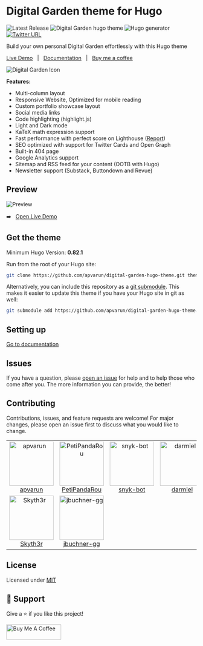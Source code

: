 # Digital Garden theme for Hugo

![Latest Release](https://img.shields.io/github/tag/apvarun/digital-garden-hugo-theme.svg)
![Digital Garden hugo theme](https://img.shields.io/github/license/apvarun/digital-garden-hugo-theme)
![Hugo generator](https://img.shields.io/badge/generator-hugo-brightgreen)
<a href="https://twitter.com/intent/tweet?text=Digital%20Garden%20theme%20for%20Hugo%0Ahttps%3A//github.com/apvarun/digital-garden-hugo-theme"><img alt="Twitter URL" src="https://img.shields.io/twitter/url?style=social&url=https%3A%2F%2Fgithub.com%2Fapvarun%2Fdigital-garden-hugo-theme"></a>

Build your own personal Digital Garden effortlessly with this Hugo theme

[Live Demo](https://digital-garden-hugo-theme.vercel.app/) &nbsp; | &nbsp; [Documentation](https://digital-garden-hugo-theme.vercel.app/articles/installation/) &nbsp; | &nbsp; [Buy me a coffee](https://www.buymeacoffee.com/apvarun)

![Digital Garden Icon](https://github.com/apvarun/digital-garden-hugo-theme/raw/main/images/digital-garden-logo.png)

**Features:**

- Multi-column layout
- Responsive Website, Optimized for mobile reading
- Custom portfolio showcase layout
- Social media links
- Code highlighting (highlight.js)
- Light and Dark mode
- KaTeX math expression support
- Fast performance with perfect score on Lighthouse ([Report](https://www.webpagetest.org/result/211220_AiDcT9_7641ee4549be75f403ddc104bfd26ced/))
- SEO optimized with support for Twitter Cards and Open Graph
- Built-in 404 page
- Google Analytics support
- Sitemap and RSS feed for your content (OOTB with Hugo)
- Newsletter support (Substack, Buttondown and Revue)

## Preview

![Preview](https://github.com/apvarun/digital-garden-hugo-theme/raw/main/images/screenshot.png)

➡️ &nbsp; [Open Live Demo](https://digital-garden-hugo-theme.vercel.app/)

## Get the theme

Minimum Hugo Version: **0.82.1**

Run from the root of your Hugo site:

```sh
git clone https://github.com/apvarun/digital-garden-hugo-theme.git themes/digitalgarden
```

Alternatively, you can include this repository as a [git submodule](https://git-scm.com/docs/gitsubmodules). This makes it easier to update this theme if you have your Hugo site in git as well:

```sh
git submodule add https://github.com/apvarun/digital-garden-hugo-theme.git themes/digitalgarden
```

## Setting up

[Go to documentation](https://digital-garden-hugo-theme.vercel.app/articles/installation/)

## Issues

If you have a question, please [open an issue](https://github.com/apvarun/digital-garden-hugo-theme/issues) for help and to help those who come after you. The more information you can provide, the better!

## Contributing

Contributions, issues, and feature requests are welcome! For major changes, please open an issue first to discuss what you would like to change.

<table>
  <tr>
    <td align="center"><a href="https://github.com/apvarun"><img alt="apvarun"
          src="https://avatars.githubusercontent.com/u/8411309?v=4" width="117" /><br />apvarun</a></td>
    <td align="center"><a href="https://github.com/PetiPandaRou"><img alt="PetiPandaRou"
          src="https://avatars.githubusercontent.com/u/323248?v=4" width="117" /><br />PetiPandaRou</a></td>
    <td align="center"><a href="https://github.com/snyk-bot"><img alt="snyk-bot"
          src="https://avatars.githubusercontent.com/u/19733683?v=4" width="117" /><br />snyk-bot</a></td>
    <td align="center"><a href="https://github.com/darmiel"><img alt="darmiel"
          src="https://avatars.githubusercontent.com/u/71837281?v=4" width="117" /><br />darmiel</a></td>
    <td align="center"><a href="https://github.com/ProfessorLogout"><img alt="ProfessorLogout"
          src="https://avatars.githubusercontent.com/u/13572444?v=4" width="117" /><br />ProfessorLogout</a></td>
    <td align="center"><a href="https://github.com/marians"><img alt="marians"
          src="https://avatars.githubusercontent.com/u/273727?v=4" width="117" /><br />marians</a></td>
  </tr>
  <tr>
    <td align="center"><a href="https://github.com/Skyth3r"><img alt="Skyth3r"
          src="https://avatars.githubusercontent.com/u/14279561?v=4" width="117" /><br />Skyth3r</a></td>
    <td align="center"><a href="https://github.com/jbuchner-gg"><img alt="jbuchner-gg"
          src="https://avatars.githubusercontent.com/u/93672933?v=4" width="117" /><br />jbuchner-gg</a></td>
  </tr>
</table>

## License

Licensed under [MIT](LICENSE)

## 🤝 Support

Give a ⭐️ if you like this project!

<a href="https://www.buymeacoffee.com/apvarun" target="_blank" rel="noopener"><img src="https://cdn.buymeacoffee.com/buttons/v2/default-yellow.png" height="40" width="145" alt="Buy Me A Coffee"></a>
